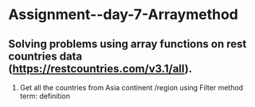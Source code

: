 # Assignment--day-7-Arraymethod 
## Solving problems using array functions on rest countries data (https://restcountries.com/v3.1/all).
1. Get all the countries from Asia continent /region using Filter method
	term: definition
